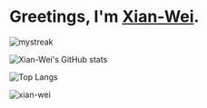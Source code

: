 # Greetings, I'm [Xian-Wei](https://www.zhuxw.com/).

<img src="https://github-readme-streak-stats.herokuapp.com/?user=Xian-Wei&theme=tokyonight" alt="mystreak"/>

![Xian-Wei's GitHub stats](https://github-readme-stats.vercel.app/api?username=Xian-Wei&show_icons=true&theme=radical)

![Top Langs](https://github-readme-stats.vercel.app/api/top-langs/?username=Xian-Wei&langs_count=8)

<p align="left"> <img src="https://komarev.com/ghpvc/?username=xian-wei&label=Profile%20views&color=0e75b6&style=flat" alt="xian-wei" /> </p>
